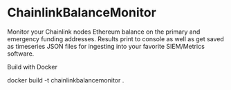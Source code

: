 ﻿# ChainlinkBalanceMonitor

Monitor your Chainlink nodes Ethereum balance on the primary and emergency funding addresses. Results print to console as well as get saved as timeseries JSON files for ingesting into your favorite SIEM/Metrics software.

Build with Docker 

docker build -t chainlinkbalancemonitor .

